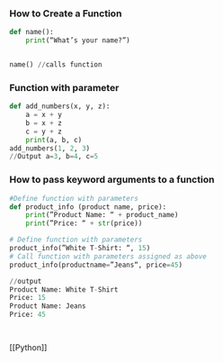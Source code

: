 ### How to Create a Function
```Python
def name():
	print(“What’s your name?”)


name() //calls function

```


### Function with parameter
```Python
def add_numbers(x, y, z):  
	a = x + y  
	b = x + z  
	c = y + z  
	print(a, b, c)  
add_numbers(1, 2, 3)
//Output a=3, b=4, c=5

```



### How to pass keyword arguments to a function

```Python
#Define function with parameters
def product_info (product name, price):  
	print(”Product Name: “ + product_name)  
	print(”Price: “ + str(price))  

# Define function with parameters  
product_info(”White T-Shirt: “, 15)  
# Call function with parameters assigned as above  
product_info(productname=”Jeans“, price=45)

//output
Product Name: White T-Shirt  
Price: 15  
Product Name: Jeans  
Price: 45




```


[[Python]]